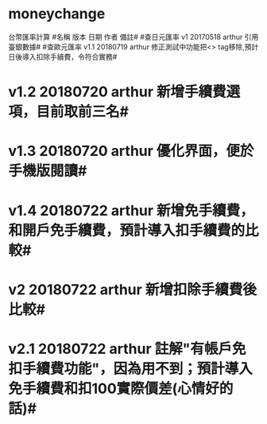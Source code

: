 # moneychange
台幣匯率計算
#名稱           版本     日期            作者    備註#
#查日元匯率      v1      20170518        arthur  引用臺銀數據#
#查歐元匯率      v1.1    20180719        arthur  修正測試中功能把<> tag移除,預計日後導入扣除手續費，令符合實務#
#               v1.2    20180720        arthur  新增手續費選項，目前取前三名#
#               v1.3    20180720        arthur  優化界面，便於手機版閱讀#
#               v1.4    20180722        arthur  新增免手續費，和開戶免手續費，預計導入扣手續費的比較#
#               v2      20180722        arthur  新增扣除手續費後比較#
#               v2.1    20180722        arthur  註解"有帳戶免扣手續費功能"，因為用不到；預計導入免手續費和扣100實際價差(心情好的話)#
